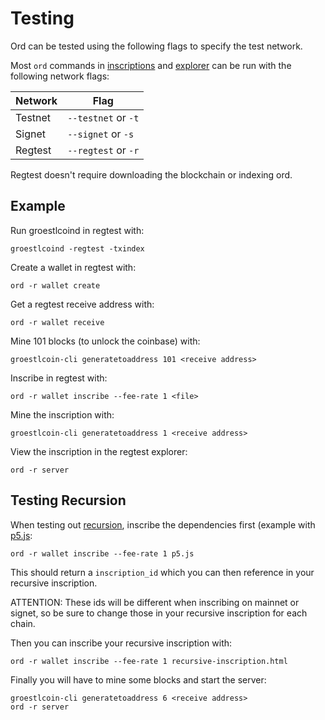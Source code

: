 Testing
=======

Ord can be tested using the following flags to specify the test network.

Most `ord` commands in [inscriptions](inscriptions.md) and [explorer](explorer.md)
can be run with the following network flags:

| Network | Flag |
|---------|------|
| Testnet | `--testnet` or `-t` |
| Signet  | `--signet` or `-s` |
| Regtest | `--regtest` or `-r` |

Regtest doesn't require downloading the blockchain or indexing ord.

Example
-------

Run groestlcoind in regtest with:
```
groestlcoind -regtest -txindex
```
Create a wallet in regtest with:
```
ord -r wallet create
```
Get a regtest receive address with:
```
ord -r wallet receive
```
Mine 101 blocks (to unlock the coinbase) with:
```
groestlcoin-cli generatetoaddress 101 <receive address>
```
Inscribe in regtest with:
```
ord -r wallet inscribe --fee-rate 1 <file>
```
Mine the inscription with:
```
groestlcoin-cli generatetoaddress 1 <receive address>
```
View the inscription in the regtest explorer:
```
ord -r server
```

Testing Recursion
-----------------

When testing out [recursion](../inscriptions/recursion.md), inscribe the
dependencies first (example with [p5.js](https://p5js.org):
```
ord -r wallet inscribe --fee-rate 1 p5.js
```
This should return a `inscription_id` which you can then reference in your
recursive inscription.

ATTENTION: These ids will be different when inscribing on
mainnet or signet, so be sure to change those in your recursive inscription for
each chain.

Then you can inscribe your recursive inscription with:
```
ord -r wallet inscribe --fee-rate 1 recursive-inscription.html
```
Finally you will have to mine some blocks and start the server:
```
groestlcoin-cli generatetoaddress 6 <receive address>
ord -r server
```

